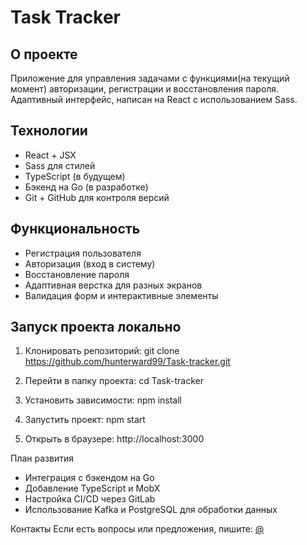 # Task Tracker

## О проекте

Приложение для управления задачами с функциями(на текущий момент) авторизации, регистрации и восстановления пароля.  
Адаптивный интерфейс, написан на React с использованием Sass.

## Технологии

- React + JSX
- Sass для стилей
- TypeScript (в будущем)
- Бэкенд на Go (в разработке)
- Git + GitHub для контроля версий

## Функциональность

- Регистрация пользователя
- Авторизация (вход в систему)
- Восстановление пароля
- Адаптивная верстка для разных экранов
- Валидация форм и интерактивные элементы

## Запуск проекта локально

1. Клонировать репозиторий:
git clone https://github.com/hunterward99/Task-tracker.git

2. Перейти в папку проекта:
cd Task-tracker

3. Установить зависимости:
npm install

4. Запустить проект:
npm start

5. Открыть в браузере:
http://localhost:3000

План развития
- Интеграция с бэкендом на Go
- Добавление TypeScript и MobX
- Настройка CI/CD через GitLab
- Использование Kafka и PostgreSQL для обработки данных

Контакты
Если есть вопросы или предложения, пишите: [@](https://t.me/Ward009)
